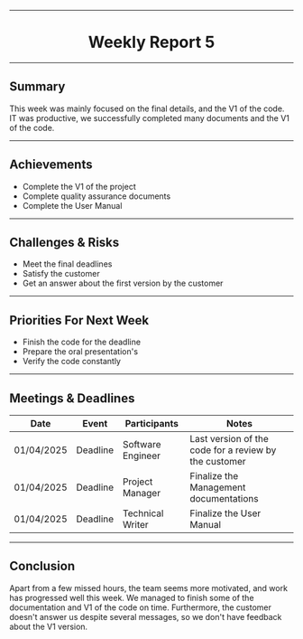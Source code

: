 <div align="center">

---

# Weekly Report 5

</div>

---

## Summary

This week was mainly focused on the final details, and the V1 of the code. IT was productive,  we successfully completed many documents and the V1 of the code. 

---

## Achievements

- Complete the V1 of the project
- Complete quality assurance documents
- Complete the User Manual

---

## Challenges & Risks

- Meet the final deadlines
- Satisfy the customer
- Get an answer about the first version by the customer

---

## Priorities For Next Week

- Finish the code for the deadline
- Prepare the oral presentation's
- Verify the code constantly

---

## Meetings & Deadlines

| Date       | Event     | Participants       | Notes                                                   |
|------------|-----------|------------------- |-------------------------------------------------------- |
| 01/04/2025 | Deadline  | Software Engineer  | Last version of the code for a review by the customer   |
| 01/04/2025 | Deadline  | Project Manager    | Finalize the Management documentations                  |
| 01/04/2025 | Deadline  | Technical Writer   | Finalize the User Manual                                |

---

## Conclusion

Apart from a few missed hours, the team seems more motivated, and work has progressed well this week. We managed to finish some of the documentation and V1 of the code on time. Furthermore, the customer doesn't answer us despite several messages, so we don't have feedback about the V1 version.
